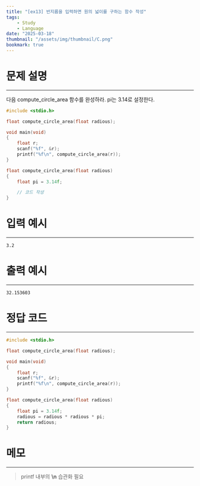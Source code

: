 ```yaml
---
title: "[ex13] 반지름을 입력하면 원의 넓이를 구하는 함수 작성"
tags:
    - Study
    - Language
date: "2025-03-18"
thumbnail: "/assets/img/thumbnail/C.png"
bookmark: true
---
```

# 문제 설명
---
다음 compute_circle_area 함수를 완성하라.
pi는 3.14로 설정한다.

```c
#include <stdio.h>

float compute_circle_area(float radious);

void main(void)
{
	float r;
	scanf("%f", &r);
	printf("%f\n", compute_circle_area(r));
}

float compute_circle_area(float radious)
{
	float pi = 3.14f;

	// 코드 작성
}
```

# 입력 예시
---

```
3.2
```


# 출력 예시
---

```
32.153603
```

# 정답 코드
---

```c
#include <stdio.h>

float compute_circle_area(float radious);

void main(void)
{
	float r;
	scanf("%f", &r);
	printf("%f\n", compute_circle_area(r));
}

float compute_circle_area(float radious)
{
	float pi = 3.14f;
	radious = radious * radious * pi;
	return radious;
}
```

# 메모
---
> printf 내부의 **\n** 습관화 필요